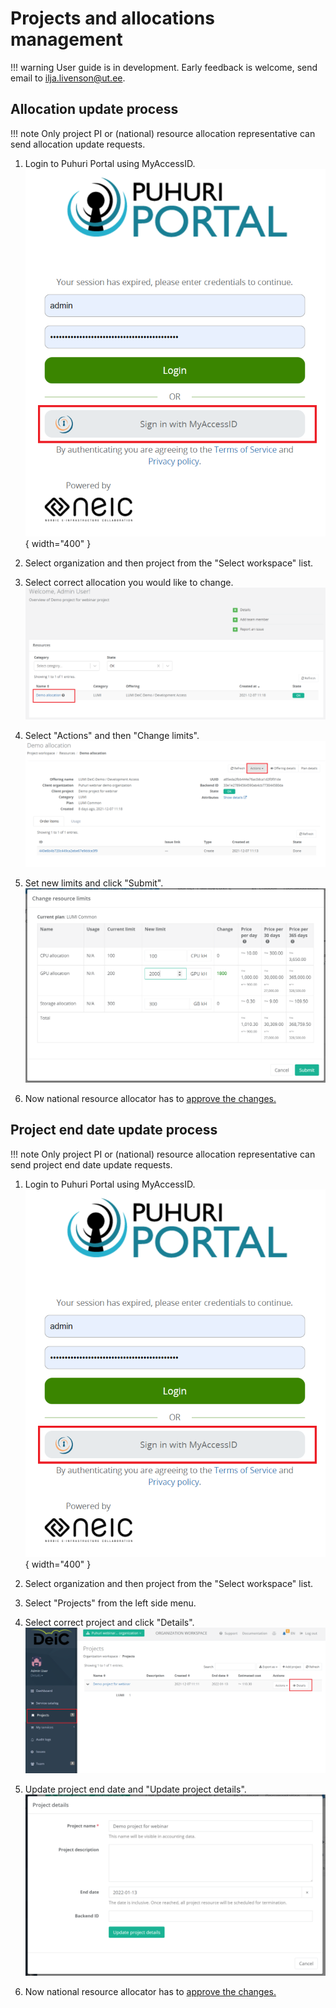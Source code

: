 # Projects and allocations management

!!! warning
    User guide is in development. Early feedback is welcome, send email to ilja.livenson@ut.ee.

## Allocation update process

!!! note
    Only project PI or (national) resource allocation representative can send allocation update requests.

1. Login to Puhuri Portal using MyAccessID.
   ![Login](../../assets/Login.PNG){ width="400" }

2. Select organization and then project from the "Select workspace" list.
3. Select correct allocation you would like to change.
   ![Allocation change](../../assets/Allocation_mod1.PNG)

4. Select "Actions" and then "Change limits".
   ![Allocation limits_change](../../assets/Allocation_mod2.PNG)

5. Set new limits and click "Submit".
   ![Allocation limits_change](../../assets/Limits_change.PNG)

6. Now national resource allocator has to [approve the changes.](https://puhuri.neic.no/puhuri_portal/user_guide_dedicated/project_approval/#approving-project-and-allocation-creation-requests)

## Project end date update process

!!! note
    Only project PI or (national) resource allocation representative can send project end date update requests.

1. Login to Puhuri Portal using MyAccessID.
   ![Login](../../assets/Login.PNG){ width="400" }

2. Select organization and then project from the "Select workspace" list.
3. Select "Projects" from the left side menu.
4. Select correct project and click "Details".
   ![Project details update](../../assets/Projects_details.PNG)

5. Update project end date and "Update project details".
   ![Project details update](../../assets/project_data_update.PNG)

6. Now national resource allocator has to [approve the changes.](https://puhuri.neic.no/puhuri_portal/user_guide_dedicated/project_approval/#approving-project-and-allocation-update-requests)
